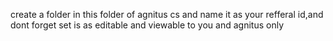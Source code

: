 create a folder in this folder of agnitus cs and name it as your refferal id,and dont forget set is as editable and viewable to you and agnitus only